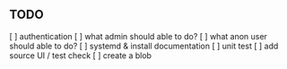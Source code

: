 ## TODO
[ ] authentication
[ ] what admin should able to do?
[ ] what anon user should able to do?
[ ] systemd & install documentation
[ ] unit test
[ ] add source UI / test check
[ ] create a blob